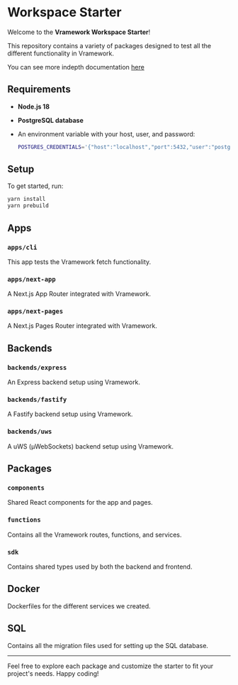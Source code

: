 # Workspace Starter

Welcome to the **Vramework Workspace Starter**!

This repository contains a variety of packages designed to test all the different functionality in Vramework.

You can see more indepth documentation [here](https://vramework.dev/docs/workspace/workspaces)

## Requirements

- **Node.js 18**
- **PostgreSQL database**
- An environment variable with your host, user, and password:

  ```bash
  POSTGRES_CREDENTIALS='{"host":"localhost","port":5432,"user":"postgres","password":"password","database":"vramework-workspace-starter"}'
  ```

## Setup

To get started, run:

```bash
yarn install
yarn prebuild
```

## Apps

### `apps/cli`

This app tests the Vramework fetch functionality.

### `apps/next-app`

A Next.js App Router integrated with Vramework.

### `apps/next-pages`

A Next.js Pages Router integrated with Vramework.

## Backends

### `backends/express`

An Express backend setup using Vramework.

### `backends/fastify`

A Fastify backend setup using Vramework.

### `backends/uws`

A uWS (µWebSockets) backend setup using Vramework.

## Packages

### `components`

Shared React components for the app and pages.

### `functions`

Contains all the Vramework routes, functions, and services.

### `sdk`

Contains shared types used by both the backend and frontend.

## Docker

Dockerfiles for the different services we created.

## SQL

Contains all the migration files used for setting up the SQL database.

---

Feel free to explore each package and customize the starter to fit your project's needs. Happy coding!